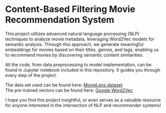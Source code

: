 # Content-Based Filtering Movie Recommendation System
This project utilizes advanced natural language processing (NLP) techniques to analyze movie metadata, leveraging Word2Vec models for semantic analysis. Through this approach, we generate meaningful embeddings for movies based on their titles, genres, and tags, enabling us to recommend movies by discovering semantic content similarities.

All the code, from data preprocessing to model implementation, can be found in Jupyter notebook included in this repository. It guides you through every step of the project.

The data set used can be found here: [MovieLens dataset](https://grouplens.org/datasets/movielens/#:~:text=recommended%20for%20education%20and%20development)   
The pre-trained vectors can be found here: [Google Word2Vec](https://code.google.com/archive/p/word2vec/#:~:text=The%20archive%20is%20available%20here%3A)

I hope you find this project insightful, or even serves as a valuable resource for anyone interested in the intersection of NLP and recommender systems!
